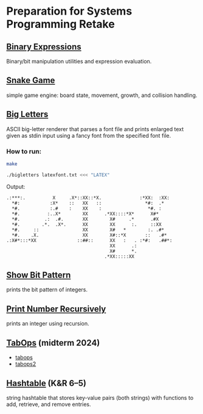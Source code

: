 # Preparation for Systems Programming Retake


## [Binary Expressions](02_binary_expressions/bexp.c)
Binary/bit manipulation utilities and expression evaluation.


## [Snake Game](53_snake/snake.c)
simple game engine: board state, movement, growth, and collision handling.


## [Big Letters](63_bigletters/bigletters.c)
ASCII big-letter renderer that parses a font file and prints enlarged text given as stdin input using a fancy font from the specified font file.

### How to run:
```bash
make
```
```bash
./bigletters latexfont.txt <<< "LATEX"
```
Output:
```
.:***:.          X     .X*::XX::*X.              :*XX:  :XX: 
  *#:           :X*    ::   XX   ::                *#:  .*   
  *#.           :.#    :    XX    :                 *#. :    
  *#.          :..X*        XX      .*XX::::*X*      X#*     
  *#.         .:  .#.       XX        X#     .*      .#X     
  *#.        .*.  .X*.      XX        XX      :.     ::XX    
  *#.     ::                XX        X#   *        :. .#*   
  *#.    .X.                XX        X#::*X       ::   .#*  
.:X#*:::*XX               ::##::      XX   :   . :*#:   .##*:
                                      XX      .:
                                      X#      *.
                                    .*XX:::::XX 
```


## [Show Bit Pattern](show_bit_pattern/show_bits.c)
prints the bit pattern of integers.


## [Print Number Recursively](print_number_recursively/print_number_recursively.c)
prints an integer using recursion.


## [TabOps](midterm) (midterm 2024)

- [tabops](midterm/tabops_11082025/tabops.c)
- [tabops2](midterm/tabops2_13082025/tabops2.c)


## [Hashtable](book-exercises/exercise6-5-hashtable.c) (K&R 6–5)
string hashtable that stores key-value pairs (both strings) with functions to add, retrieve, and remove entries.